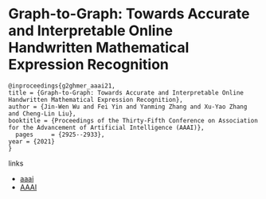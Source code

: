 # Graph-to-Graph: Towards Accurate and Interpretable Online Handwritten Mathematical Expression Recognition

```
@inproceedings{g2ghmer_aaai21,
title = {Graph-to-Graph: Towards Accurate and Interpretable Online Handwritten Mathematical Expression Recognition},
author = {Jin-Wen Wu and Fei Yin and Yanming Zhang and Xu-Yao Zhang and Cheng-Lin Liu},
booktitle = {Proceedings of the Thirty-Fifth Conference on Association for the Advancement of Artificial Intelligence (AAAI)},
  pages	    = {2925--2933},
year = {2021}
}
```

links
- [aaai](https://www.aaai.org/AAAI21Papers/AAAI-3268.WuJW.pdf)
- [AAAI](https://ojs.aaai.org/index.php/AAAI/article/view/16399)